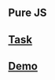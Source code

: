 ## Pure JS
## [Task](https://github.com/rolling-scopes-school/tasks/blob/master/tasks/piskel-clone.md)
## [Demo](https://wizardly-hopper-a4786e.netlify.com/)
